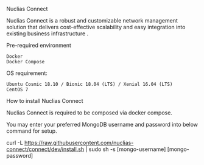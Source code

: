 Nuclias Connect 

Nuclias Connect is a robust and customizable network management solution that delivers cost-effective scalability and easy integration into existing business infrastructure .

 

Pre-required environment

    Docker
    Docker Compose

 

OS requirement: 

    Ubuntu Cosmic 18.10 / Bionic 18.04 (LTS) / Xenial 16.04 (LTS)
    CentOS 7

 

How to install Nuclias Connect 

Nuclias Connect is required to be composed via docker compose.

 

You may enter your preferred MongoDB username and password into below command for setup. 

 

curl -L https://raw.githubusercontent.com/nuclias-connect/connect/dev/install.sh | sudo sh -s [mongo-username] [mongo-password] 
